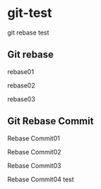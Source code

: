 # git-test
git rebase test

## Git rebase

rebase01

rebase02

rebase03

## Git Rebase Commit

Rebase Commit01

Rebase Commit02

Rebase Commit03

Rebase Commit04 test